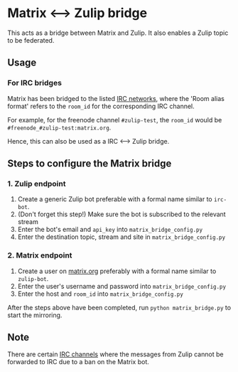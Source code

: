 # Matrix <--> Zulip bridge

This acts as a bridge between Matrix and Zulip. It also enables a Zulip topic to be federated.

## Usage

### For IRC bridges

Matrix has been bridged to the listed
[IRC networks](https://github.com/matrix-org/matrix-appservice-irc/wiki/Bridged-IRC-networks),
where the 'Room alias format' refers to the `room_id` for the corresponding IRC channel.

For example, for the freenode channel `#zulip-test`, the `room_id` would be
`#freenode_#zulip-test:matrix.org`.

Hence, this can also be used as a IRC <--> Zulip bridge.

## Steps to configure the Matrix bridge

### 1. Zulip endpoint
1. Create a generic Zulip bot preferable with a formal name similar to `irc-bot`.
2. (Don't forget this step!) Make sure the bot is subscribed to the relevant stream
3. Enter the bot's email and `api_key` into `matrix_bridge_config.py`
4. Enter the destination topic, stream and site in `matrix_bridge_config.py`

### 2. Matrix endpoint
1. Create a user on [matrix.org](https://matrix.org/) preferably with a formal name
similar to `zulip-bot`.
2. Enter the user's username and password into `matrix_bridge_config.py`
3. Enter the host and `room_id` into `matrix_bridge_config.py`

After the steps above have been completed, run `python matrix_bridge.py` to
start the mirroring.

## Note

There are certain
[IRC channels](https://github.com/matrix-org/matrix-appservice-irc/wiki/Channels-from-which-the-IRC-bridge-is-banned)
where the messages from Zulip cannot be forwarded to
IRC due to a ban on the Matrix bot.
